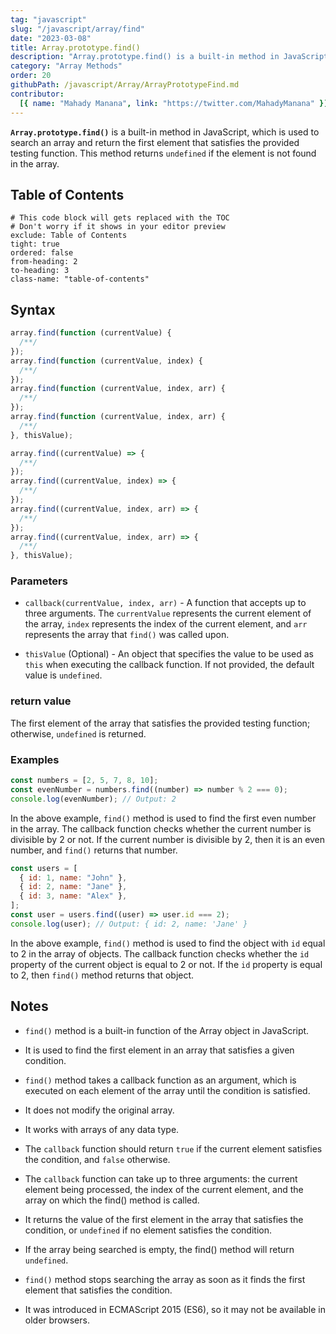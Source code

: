 ```yaml
---
tag: "javascript"
slug: "/javascript/array/find"
date: "2023-03-08"
title: Array.prototype.find()
description: "Array.prototype.find() is a built-in method in JavaScript, which is used to search an array and return the first element that satisfies the provided testing function."
category: "Array Methods"
order: 20
githubPath: /javascript/Array/ArrayPrototypeFind.md
contributor:
  [{ name: "Mahady Manana", link: "https://twitter.com/MahadyManana" }]
---
```


**`Array.prototype.find()`** is a built-in method in JavaScript, which is used to search an array and return the first element that satisfies the provided testing function. This method returns `undefined` if the element is not found in the array.

## Table of Contents

```toc
# This code block will gets replaced with the TOC
# Don't worry if it shows in your editor preview
exclude: Table of Contents
tight: true
ordered: false
from-heading: 2
to-heading: 3
class-name: "table-of-contents"
```

## Syntax

```javascript
array.find(function (currentValue) {
  /**/
});
array.find(function (currentValue, index) {
  /**/
});
array.find(function (currentValue, index, arr) {
  /**/
});
array.find(function (currentValue, index, arr) {
  /**/
}, thisValue);

array.find((currentValue) => {
  /**/
});
array.find((currentValue, index) => {
  /**/
});
array.find((currentValue, index, arr) => {
  /**/
});
array.find((currentValue, index, arr) => {
  /**/
}, thisValue);
```

### Parameters

- `callback(currentValue, index, arr)` - A function that accepts up to three arguments. The `currentValue` represents the current element of the array, `index` represents the index of the current element, and `arr` represents the array that `find()` was called upon.

- `thisValue` (Optional) - An object that specifies the value to be used as `this` when executing the callback function. If not provided, the default value is `undefined`.

### return value

The first element of the array that satisfies the provided testing function; otherwise, `undefined` is returned.

### Examples

```javascript
const numbers = [2, 5, 7, 8, 10];
const evenNumber = numbers.find((number) => number % 2 === 0);
console.log(evenNumber); // Output: 2
```

In the above example, `find()` method is used to find the first even number in the array. The callback function checks whether the current number is divisible by 2 or not. If the current number is divisible by 2, then it is an even number, and `find()` returns that number.

```js
const users = [
  { id: 1, name: "John" },
  { id: 2, name: "Jane" },
  { id: 3, name: "Alex" },
];
const user = users.find((user) => user.id === 2);
console.log(user); // Output: { id: 2, name: 'Jane' }
```

In the above example, `find()` method is used to find the object with `id` equal to 2 in the array of objects. The callback function checks whether the `id` property of the current object is equal to 2 or not. If the `id` property is equal to 2, then `find()` method returns that object.

## Notes

- `find()` method is a built-in function of the Array object in JavaScript.

- It is used to find the first element in an array that satisfies a given condition.

- `find()` method takes a callback function as an argument, which is executed on each element of the array until the condition is satisfied.

- It does not modify the original array.

- It works with arrays of any data type.

- The `callback` function should return `true` if the current element satisfies the condition, and `false` otherwise.

- The `callback` function can take up to three arguments: the current element being processed, the index of the current element, and the array on which the find() method is called.

- It returns the value of the first element in the array that satisfies the condition, or `undefined` if no element satisfies the condition.

- If the array being searched is empty, the find() method will return `undefined`.

- `find()` method stops searching the array as soon as it finds the first element that satisfies the condition.

- It was introduced in ECMAScript 2015 (ES6), so it may not be available in older browsers.
